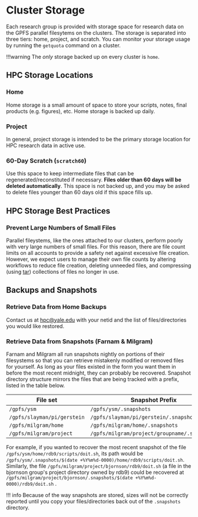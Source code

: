 # Cluster Storage

Each research group is provided with storage space for research data on the GPFS parallel filesytems on the clusters. The storage is separated into three tiers: home, project, and scratch. You can monitor your storage usage by running the `getquota` command on a cluster.

!!!warning
    The _only_ storage backed up on every cluster is `home`.

## HPC Storage Locations

### Home

Home storage is a small amount of space to store your scripts, notes, final products (e.g. figures), etc. Home storage is backed up daily.

### Project

In general, project storage is intended to be the primary storage location for HPC research data in active use.

### 60-Day Scratch (`scratch60`)

Use this space to keep intermediate files that can be regenerated/reconstituted if necessary. **Files older than 60 days will be deleted automatically**. This space is not backed up, and you may be asked to delete files younger than 60 days old if this space fills up.

## HPC Storage Best Practices

### Prevent Large Numbers of Small Files

Parallel fileystems, like the ones attached to our clusters, perform poorly with very large numbers of small files. For this reason, there are file count limits on all accounts to provide a safety net against excessive file creation. However, we expect users to manage their own file counts by altering workflows to reduce file creation, deleting unneeded files, and compressing (using [tar](/online-tutorials/#how-create-and-extract-a-tar-or-targz-archive)) collections of files no longer in use.

## Backups and Snapshots

### Retrieve Data from Home Backups

Contact us at [hpc@yale.edu](mailto:hpc@yale.edu) with your netid and the list of files/directories you would like restored.

### Retrieve Data from Snapshots (Farnam & Milgram)

Farnam and Milgram all run snapshots nightly on portions of their filesystems so that you can retrieve mistakenly modified or removed files for yourself. As long as your files existed in the form you want them in before the most recent midnight, they can probably be recovered. Snapshot directory structure mirrors the files that are being tracked with a prefix, listed in the table below.

| File set                    | Snapshot Prefix                              |
|-----------------------------|----------------------------------------------|
| `/gpfs/ysm`                 | `/gpfs/ysm/.snapshots`                       |
| `/gpfs/slayman/pi/gerstein` | `/gpfs/slayman/pi/gerstein/.snapshots`       |
| `/gpfs/milgram/home`        | `/gpfs/milgram/home/.snapshots`              |
| `/gpfs/milgram/project`     | `/gpfs/milgram/project/groupname/.snapshots` |

For example, if you wanted to recover the most recent snapshot of the file `/gpfs/ysm/home/rdb9/scripts/doit.sh`, its path would be `/gpfs/ysm/.snapshots/$(date +%Y%m%d-0000)/home/rdb9/scripts/doit.sh`. Similarly, the file `/gpfs/milgram/project/bjornson/rdb9/doit.sh` (a file in the bjornson group's project directory owned by rdb9) could be recovered at `/gpfs/milgram/project/bjornson/.snapshots/$(date +%Y%m%d-0000)/rdb9/doit.sh` .

!!! info
    Because of the way snapshots are stored, sizes will not be correctly reported until you copy your files/directories back out of the `.snapshots` directory.